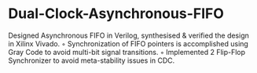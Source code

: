 # Dual-Clock-Asynchronous-FIFO
Designed Asynchronous FIFO in Verilog, synthesised &amp; verified the design in Xilinx Vivado. ◦ Synchronization of FIFO pointers is accomplished using Gray Code to avoid multi-bit signal transitions. ◦ Implemented 2 Flip-Flop Synchronizer to avoid meta-stability issues in CDC.
